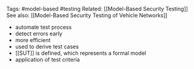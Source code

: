 Tags: #model-based #testing
Related: [[Model-Based Security Testing]]
See also: [[Model-Based Security Testing of Vehicle Networks]]

- automate test process
- detect errors early
- more efficient
- used to derive test cases
- [[SUT]] is defined, which represents a formal model
- application of test criteria